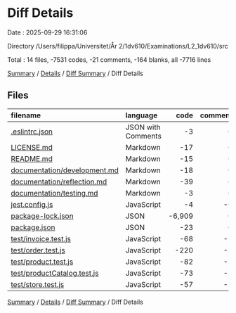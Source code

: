 # Diff Details

Date : 2025-09-29 16:31:06

Directory /Users/filippa/Universitet/År 2/1dv610/Examinations/L2_1dv610/src

Total : 14 files,  -7531 codes, -21 comments, -164 blanks, all -7716 lines

[Summary](results.md) / [Details](details.md) / [Diff Summary](diff.md) / Diff Details

## Files
| filename | language | code | comment | blank | total |
| :--- | :--- | ---: | ---: | ---: | ---: |
| [.eslintrc.json](/.eslintrc.json) | JSON with Comments | -3 | 0 | 0 | -3 |
| [LICENSE.md](/LICENSE.md) | Markdown | -17 | 0 | -5 | -22 |
| [README.md](/README.md) | Markdown | -15 | 0 | -4 | -19 |
| [documentation/development.md](/documentation/development.md) | Markdown | -18 | 0 | -13 | -31 |
| [documentation/reflection.md](/documentation/reflection.md) | Markdown | -39 | 0 | -21 | -60 |
| [documentation/testing.md](/documentation/testing.md) | Markdown | -3 | 0 | -1 | -4 |
| [jest.config.js](/jest.config.js) | JavaScript | -4 | -6 | -3 | -13 |
| [package-lock.json](/package-lock.json) | JSON | -6,909 | 0 | -1 | -6,910 |
| [package.json](/package.json) | JSON | -23 | 0 | -1 | -24 |
| [test/invoice.test.js](/test/invoice.test.js) | JavaScript | -68 | -3 | -13 | -84 |
| [test/order.test.js](/test/order.test.js) | JavaScript | -220 | -3 | -46 | -269 |
| [test/product.test.js](/test/product.test.js) | JavaScript | -82 | -3 | -23 | -108 |
| [test/productCatalog.test.js](/test/productCatalog.test.js) | JavaScript | -73 | -3 | -16 | -92 |
| [test/store.test.js](/test/store.test.js) | JavaScript | -57 | -3 | -17 | -77 |

[Summary](results.md) / [Details](details.md) / [Diff Summary](diff.md) / Diff Details